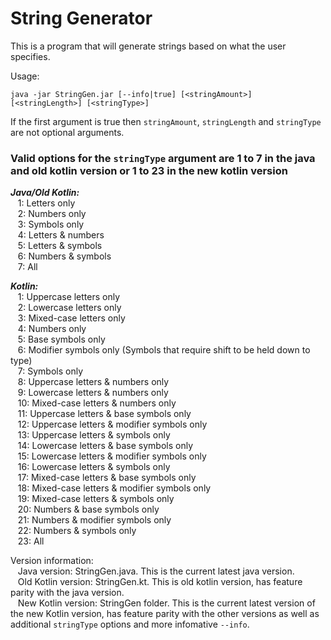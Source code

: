 # String Generator #

This is a program that will generate strings based on what the user specifies.

Usage:
```
java -jar StringGen.jar [--info|true] [<stringAmount>] [<stringLength>] [<stringType>]
```
If the first argument is true then `stringAmount`, `stringLength` and `stringType` are not optional arguments.

### Valid options for the `stringType` argument are 1 to 7 in the java and old kotlin version or 1 to 23 in the new kotlin version ###
  ***___Java/Old Kotlin:___***  
&nbsp;&nbsp; 1: Letters only  
&nbsp;&nbsp; 2: Numbers only  
&nbsp;&nbsp; 3: Symbols only  
&nbsp;&nbsp; 4: Letters & numbers  
&nbsp;&nbsp; 5: Letters & symbols  
&nbsp;&nbsp; 6: Numbers & symbols  
&nbsp;&nbsp; 7: All  
    
***___Kotlin:___***  
&nbsp;&nbsp; 1: Uppercase letters only  
&nbsp;&nbsp; 2: Lowercase letters only  
&nbsp;&nbsp; 3: Mixed-case letters only  
&nbsp;&nbsp; 4: Numbers only  
&nbsp;&nbsp; 5: Base symbols only  
&nbsp;&nbsp; 6: Modifier symbols only (Symbols that require shift to be held down to type)  
&nbsp;&nbsp; 7: Symbols only  
&nbsp;&nbsp; 8: Uppercase letters & numbers only  
&nbsp;&nbsp; 9: Lowercase letters & numbers only  
&nbsp;&nbsp; 10: Mixed-case letters & numbers only  
&nbsp;&nbsp; 11: Uppercase letters & base symbols only  
&nbsp;&nbsp; 12: Uppercase letters & modifier symbols only  
&nbsp;&nbsp; 13: Uppercase letters & symbols only  
&nbsp;&nbsp; 14: Lowercase letters & base symbols only  
&nbsp;&nbsp; 15: Lowercase letters & modifier symbols only  
&nbsp;&nbsp; 16: Lowercase letters & symbols only   
&nbsp;&nbsp; 17: Mixed-case letters & base symbols only  
&nbsp;&nbsp; 18: Mixed-case letters & modifier symbols only  
&nbsp;&nbsp; 19: Mixed-case letters & symbols only  
&nbsp;&nbsp; 20: Numbers & base symbols only  
&nbsp;&nbsp; 21: Numbers & modifier symbols only  
&nbsp;&nbsp; 22: Numbers & symbols only  
&nbsp;&nbsp; 23: All


Version information:  
&nbsp;&nbsp; Java version: StringGen.java. This is the current latest java version.  
&nbsp;&nbsp; Old Kotlin version: StringGen.kt. This is old kotlin version, has feature parity with the java version.  
&nbsp;&nbsp; New Kotlin version: StringGen folder. This is the current latest version of the new Kotlin version, has feature parity with the other versions as well as additional `stringType` options and more infomative `--info`.
